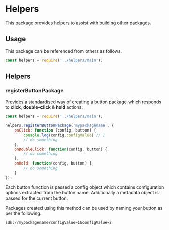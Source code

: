 # Helpers

This package provides helpers to assist with building other packages.

## Usage

This package can be referenced from others as follows.

```javascript
const helpers = require('../helpers/main');
```

## Helpers

### registerButtonPackage

Provides a standardised way of creating a button package which responds to
**click**, **double-click** & **hold** actions.

```javascript
const helpers = require('../helpers/main');

helpers.registerButtonPackage('mypackagename', {
    onClick: function (config, button) {
        console.log(config.configValue) // 1
        // do something
    },
    onDoubleClick: function(config, button) {
        // do something
    },
    onHold: function(config, button) {
        // do something
    }
});
```

Each button function is passed a config object which contains configuration options extracted from the button name. Additionally a metadata object is passed for the current button.

Packages created using this method can be used by naming your button as per the following.

```
sdk://mypackagename?configValue=1&configValue=2
```